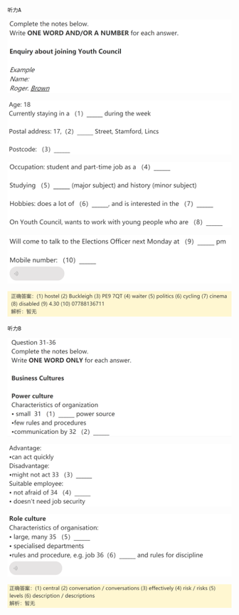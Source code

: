 `听力A`

![image-20240622025758072](assets/2.听力L1填空题题型与技巧/image-20240622025758072.png)

![image-20240622025806925](assets/2.听力L1填空题题型与技巧/image-20240622025806925.png)

![image-20240622025818275](assets/2.听力L1填空题题型与技巧/image-20240622025818275.png)

![image-20240622025829851](assets/2.听力L1填空题题型与技巧/image-20240622025829851.png)

![image-20240622025838249](assets/2.听力L1填空题题型与技巧/image-20240622025838249.png)

`听力B`

![image-20240622025902081](assets/2.听力L1填空题题型与技巧/image-20240622025902081.png)

![image-20240622025911462](assets/2.听力L1填空题题型与技巧/image-20240622025911462.png)

![image-20240622025923213](assets/2.听力L1填空题题型与技巧/image-20240622025923213.png)

![image-20240622025933067](assets/2.听力L1填空题题型与技巧/image-20240622025933067.png)